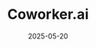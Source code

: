 ---  
layout: startup_page  
title: "Coworker.ai"  
id: "coworker.ai"  
permalink: "/coworkeraicoworker.ai05202025/"  
website: "https://coworker.ai/"  
funding_round: "Seed"  
funding_amount: "$13M"  
investors: "Jeff Huber, Triatomic Capital, Ramtin Naimi, Abstract Ventures, Mallun Yen, Operator Collective, Tim Young, Eniac Ventures, Clark Golestani, Ken Hausman, Jack Greenfield, K2 Access Fund, Soma Capital, Focal VC, Mischief, Karman Ventures"  
about: "Coworker.ai is the world's first AI agent designed to autonomously research, plan, and execute complex tasks within a company's internal data and knowledge. It operates as a reliable teammate across 25+ enterprise tools, powered by a proprietary memory architecture (OM1) that understands 120+ business parameters to provide critical context, thus enabling more productivity for teams."  
markets: "AI, Enterprise Software"  
hq: "San Francisco, California, United States"  
founded_year: "2024"  
linkedin: "https://www.linkedin.com/company/get-coworker"  
twitter: "https://x.com/coworkerapp"  
instagram: ""  
facebook: ""  
crunchbase: "https://www.crunchbase.com/organization/coworker-ai"  
pitchbook: "https://pitchbook.com/profiles/company/512506-81"  

date_display: "20-May-2025"  
date: "2025-05-20"

# SEO Optimization  
meta_title: "Coworker.ai - Seed Funding ($13M)"  
meta_description: "Coworker.ai, Coworker.ai is the world's first AI agent designed to autonomously research, plan, and execute complex tasks within a company's internal data and know..."  
meta_keywords: "Coworker.ai, AI, Enterprise Software, Seed funding"  
canonical_url: "https://startup.projectstartups.com/coworkeraicoworker.ai05202025/"  
---